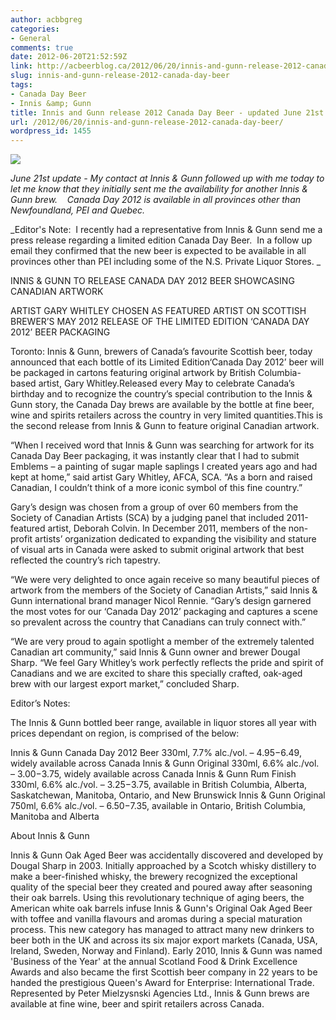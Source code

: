 ```yaml
---
author: acbbgreg
categories:
- General
comments: true
date: 2012-06-20T21:52:59Z
link: http://acbeerblog.ca/2012/06/20/innis-and-gunn-release-2012-canada-day-beer/
slug: innis-and-gunn-release-2012-canada-day-beer
tags:
- Canada Day Beer
- Innis &amp; Gunn
title: Innis and Gunn release 2012 Canada Day Beer - updated June 21st
url: /2012/06/20/innis-and-gunn-release-2012-canada-day-beer/
wordpress_id: 1455
---
```


[![](http://acbeerblog.ca/wp-content/uploads/2012/06/canada_day_gift_box_small.jpg)](http://acbeerblog.ca/wp-content/uploads/2012/06/canada_day_gift_box_small.jpg)

_June 21st update - My contact at Innis & Gunn followed up with me today to let me know that they initially sent me the availability for another Innis & Gunn brew.    Canada Day 2012 is available in all provinces other than Newfoundland, PEI and Quebec._

_Editor's Note:  I recently had a representative from Innis & Gunn send me a press release regarding a limited edition Canada Day Beer.  In a follow up email they confirmed that the new beer is expected to be available in all provinces other than PEI including some of the N.S. Private Liquor Stores. _

INNIS & GUNN TO RELEASE CANADA DAY 2012 BEER SHOWCASING CANADIAN ARTWORK

ARTIST GARY WHITLEY CHOSEN AS FEATURED ARTIST ON SCOTTISH BREWER’S MAY 2012 RELEASE OF THE LIMITED EDITION ‘CANADA DAY 2012’ BEER PACKAGING

Toronto: Innis & Gunn, brewers of Canada’s favourite Scottish beer, today announced that each bottle of its Limited Edition‘Canada Day 2012’ beer will be packaged in cartons featuring original artwork by British Columbia-based artist, Gary Whitley.Released every May to celebrate Canada’s birthday and to recognize the country’s special contribution to the Innis & Gunn story, the Canada Day brews are available by the bottle at fine beer, wine and spirits retailers across the country in very limited quantities.This is the second release from Innis & Gunn to feature original Canadian artwork.

“When I received word that Innis & Gunn was searching for artwork for its Canada Day Beer packaging, it was instantly clear that I had to submit Emblems – a painting of sugar maple saplings I created years ago and had kept at home,” said artist Gary Whitley, AFCA, SCA. “As a born and raised Canadian, I couldn’t think of a more iconic symbol of this fine country.”

Gary’s design was chosen from a group of over 60 members from the Society of Canadian Artists (SCA) by a judging panel that included 2011-featured artist, Deborah Colvin. In December 2011, members of the non-profit artists’ organization dedicated to expanding the visibility and stature of visual arts in Canada were asked to submit original artwork that best reflected the country’s rich tapestry.

“We were very delighted to once again receive so many beautiful pieces of artwork from the members of the Society of Canadian Artists,” said Innis & Gunn international brand manager Nicol Rennie. “Gary’s design garnered the most votes for our ‘Canada Day 2012’ packaging and captures a scene so prevalent across the country that Canadians can truly connect with.”

“We are very proud to again spotlight a member of the extremely talented Canadian art community,” said Innis & Gunn owner and brewer Dougal Sharp. “We feel Gary Whitley’s work perfectly reflects the pride and spirit of Canadians and we are excited to share this specially crafted, oak-aged brew with our largest export market,” concluded Sharp.

Editor’s Notes:

The Innis & Gunn bottled beer range, available in liquor stores all year with prices dependant on region, is comprised of the below:

Innis & Gunn Canada Day 2012 Beer 330ml, 7.7% alc./vol. – $4.95-$6.49, widely available across Canada
Innis & Gunn Original 330ml, 6.6% alc./vol. – $3.00-$3.75, widely available across Canada
Innis & Gunn Rum Finish 330ml, 6.6% alc./vol. – $3.25-$3.75, available in British Columbia, Alberta, Saskatchewan, Manitoba, Ontario, and New Brunswick
Innis & Gunn Original 750ml, 6.6% alc./vol. – $6.50-$7.35, available in Ontario, British Columbia, Manitoba and Alberta

About Innis & Gunn

Innis & Gunn Oak Aged Beer was accidentally discovered and developed by Dougal Sharp in 2003. Initially approached by a Scotch whisky distillery to make a beer-finished whisky, the brewery recognized the exceptional quality of the special beer they created and poured away after seasoning their oak barrels. Using this revolutionary technique of aging beers, the American white oak barrels infuse Innis & Gunn's Original Oak Aged Beer with toffee and vanilla flavours and aromas during a special maturation process. This new category has managed to attract many new drinkers to beer both in the UK and across its six major export markets (Canada, USA, Ireland, Sweden, Norway and Finland). Early 2010, Innis & Gunn was named 'Business of the Year' at the annual Scotland Food & Drink Excellence Awards and also became the first Scottish beer company in 22 years to be handed the prestigious Queen's Award for Enterprise: International Trade. Represented by Peter Mielzysnski Agencies Ltd., Innis & Gunn brews are available at fine wine, beer and spirit retailers across Canada.
